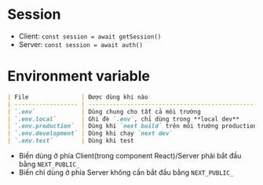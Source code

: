 # Session

- Client: `const session = await getSession()`
- Server: `const session = await auth()`

# Environment variable

```md
| File               | Được dùng khi nào                                | Ghi đè lẫn nhau   |
| ------------------ | ------------------------------------------------ | ---------------   |
| `.env`             | Dùng chung cho tất cả môi trường                 | Cơ bản            |
| `.env.local`       | Ghi đè `.env`, chỉ dùng trong **local dev**      | ✅ Ghi đè         |
| `.env.production`  | Dùng khi `next build` trên môi trường production | ✅ Ghi đè `.env`  |
| `.env.development` | Dùng khi chạy `next dev`                         | ✅ Ghi đè `.env`  |
| `.env.test`        | Dùng khi test                                    | ✅ Ghi đè `.env`  |
```

- Biến dùng ở phía Client(trong component React)/Server phải bắt đầu bằng `NEXT_PUBLIC_`
- Biến chỉ dùng ở phía Server không cần bắt đầu bằng `NEXT_PUBLIC_`
